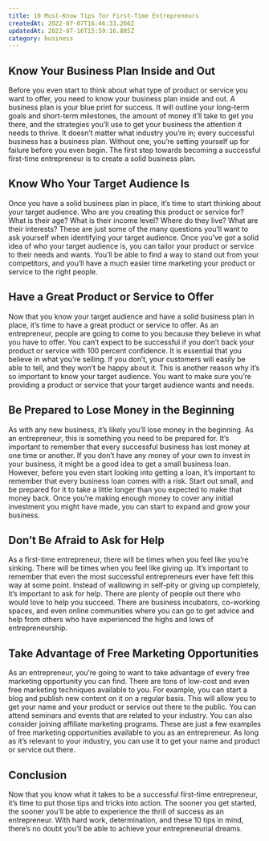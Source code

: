 ```yaml
---
title: 10 Must-Know Tips for First-Time Entrepreneurs
createdAt: 2022-07-07T16:46:33.266Z
updatedAt: 2022-07-16T15:59:16.885Z
category: business
---
```


## Know Your Business Plan Inside and Out

Before you even start to think about what type of product or service you want to offer, you need to know your business plan inside and out. A business plan is your blue print for success. It will outline your long-term goals and short-term milestones, the amount of money it’ll take to get you there, and the strategies you’ll use to get your business the attention it needs to thrive. It doesn’t matter what industry you’re in; every successful business has a business plan. Without one, you’re setting yourself up for failure before you even begin. The first step towards becoming a successful first-time entrepreneur is to create a solid business plan.

## Know Who Your Target Audience Is

Once you have a solid business plan in place, it’s time to start thinking about your target audience. Who are you creating this product or service for? What is their age? What is their income level? Where do they live? What are their interests? These are just some of the many questions you’ll want to ask yourself when identifying your target audience. Once you’ve got a solid idea of who your target audience is, you can tailor your product or service to their needs and wants. You’ll be able to find a way to stand out from your competitors, and you’ll have a much easier time marketing your product or service to the right people.

## Have a Great Product or Service to Offer

Now that you know your target audience and have a solid business plan in place, it’s time to have a great product or service to offer. As an entrepreneur, people are going to come to you because they believe in what you have to offer. You can’t expect to be successful if you don’t back your product or service with 100 percent confidence. It is essential that you believe in what you’re selling. If you don’t, your customers will easily be able to tell, and they won’t be happy about it. This is another reason why it’s so important to know your target audience. You want to make sure you’re providing a product or service that your target audience wants and needs.

## Be Prepared to Lose Money in the Beginning

As with any new business, it’s likely you’ll lose money in the beginning. As an entrepreneur, this is something you need to be prepared for. It’s important to remember that every successful business has lost money at one time or another. If you don’t have any money of your own to invest in your business, it might be a good idea to get a small business loan. However, before you even start looking into getting a loan, it’s important to remember that every business loan comes with a risk. Start out small, and be prepared for it to take a little longer than you expected to make that money back. Once you’re making enough money to cover any initial investment you might have made, you can start to expand and grow your business.

## Don’t Be Afraid to Ask for Help

As a first-time entrepreneur, there will be times when you feel like you’re sinking. There will be times when you feel like giving up. It’s important to remember that even the most successful entrepreneurs ever have felt this way at some point. Instead of wallowing in self-pity or giving up completely, it’s important to ask for help. There are plenty of people out there who would love to help you succeed. There are business incubators, co-working spaces, and even online communities where you can go to get advice and help from others who have experienced the highs and lows of entrepreneurship.

## Take Advantage of Free Marketing Opportunities

As an entrepreneur, you’re going to want to take advantage of every free marketing opportunity you can find. There are tons of low-cost and even free marketing techniques available to you. For example, you can start a blog and publish new content on it on a regular basis. This will allow you to get your name and your product or service out there to the public. You can attend seminars and events that are related to your industry. You can also consider joining affiliate marketing programs. These are just a few examples of free marketing opportunities available to you as an entrepreneur. As long as it’s relevant to your industry, you can use it to get your name and product or service out there.

## Conclusion

Now that you know what it takes to be a successful first-time entrepreneur, it’s time to put those tips and tricks into action. The sooner you get started, the sooner you’ll be able to experience the thrill of success as an entrepreneur. With hard work, determination, and these 10 tips in mind, there’s no doubt you’ll be able to achieve your entrepreneurial dreams.
